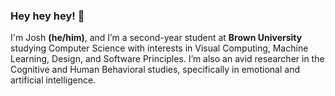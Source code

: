 ### Hey hey hey! 💙

I'm Josh **(he/him)**, and I’m a second-year student at **Brown University** studying Computer Science with interests in Visual Computing, Machine Learning, Design, and Software Principles. I’m also an avid researcher in the Cognitive and Human Behavioral studies, specifically in emotional and artificial intelligence.

<!--
**joshbenzon/joshbenzon** is a ✨ _special_ ✨ repository because its `README.md` (this file) appears on your GitHub profile.

Here are some ideas to get you started:

- 🔭 I’m currently working on ...
- 🌱 I’m currently learning ...
- 👯 I’m looking to collaborate on ...
- 🤔 I’m looking for help with ...
- 💬 Ask me about ...
- 📫 How to reach me: ...
- 😄 Pronouns: ...
- ⚡ Fun fact: ...
-->
